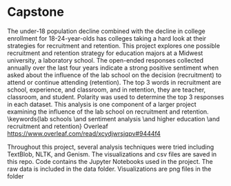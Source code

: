 # Capstone


The under-18 population decline combined with the decline in college enrollment for 18-24-year-olds has colleges taking a hard look at their strategies for recruitment and retention. This project explores one possible recruitment and retention strategy for education majors at a Midwest university, a laboratory school. The open-ended responses collected annually over the last four years indicate a strong positive sentiment when asked about the influence of the lab school on the decision (recruitment) to attend or continue attending (retention). The top 3 words in recruitment are school, experience, and classroom, and in retention, they are teacher, classroom, and student. Polarity was used to determine the top 3 responses in each dataset. This analysis is one component of a larger project examining the influence of the lab school on recruitment and retention.
\
\keywords{lab schools \and sentiment analysis \and higher education \and recruitment and retention}
Overleaf https://www.overleaf.com/read/xcydjwrsjqpv#9444f4

Throughout this project, several analysis techniques were tried including TextBlob, NLTK, and Genism. The visualizations and csv files are saved in this repo. Code contains the Jupyter Notebooks used in the project. The raw data is included in the data folder. Visualizations are png files in the folder
